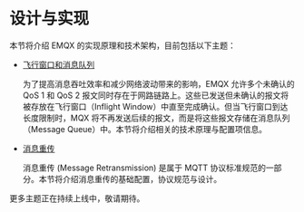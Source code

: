 # 设计与实现

本节将介绍 EMQX 的实现原理和技术架构，目前包括以下主题：

- [飞行窗口和消息队列](./inflight-window-and-message-queue.md)

  为了提高消息吞吐效率和减少网络波动带来的影响，EMQX 允许多个未确认的 QoS 1 和 QoS 2 报文同时存在于网路链路上。这些已发送但未确认的报文将被存放在飞行窗口（Inflight Window）中直至完成确认。但当飞行窗口到达长度限制时，MQX 将不再发送后续的报文，而是将这些报文存储在消息队列（Message Queue）中。本节将介绍相关的技术原理与配置项信息。

- [消息重传](./retransmission.md)

  消息重传 (Message Retransmission) 是属于 MQTT 协议标准规范的一部分。本节将介绍消息重传的基础配置，协议规范与设计。

更多主题正在持续上线中，敬请期待。
